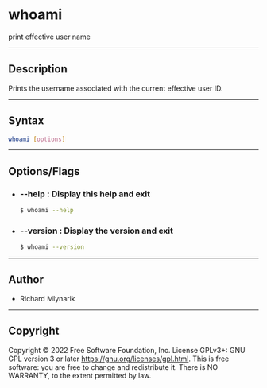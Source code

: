# whoami
print effective user name

---

## Description
Prints the username associated with the current effective user ID.

---

## Syntax
```bash
whoami [options]
```

---

## Options/Flags
- ###  --help : Display this help and exit
    ```bash
    $ whoami --help
    ```
- ### --version : Display the version and exit
    ```bash
    $ whoami --version
    ```
---

## Author
- Richard Mlynarik

---

## Copyright
Copyright © 2022 Free Software   Foundation, Inc. License GPLv3+: GNU  GPL version 3 or later <https://gnu.org/licenses/gpl.html>.
This is free software: you are free to change and redistribute it. There is NO WARRANTY, to the extent permitted by law.


